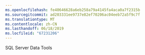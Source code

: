 ```yaml
---
ms.openlocfilehash: fe40646628a6eb258a79a4145fa4aca0a7f2315b
ms.sourcegitcommit: ad203331ee9737e82ef70206ac04eeb72a5f9c7f
ms.translationtype: MT
ms.contentlocale: zh-CN
ms.lasthandoff: 06/18/2019
ms.locfileid: "67231206"
---
```

SQL Server Data Tools